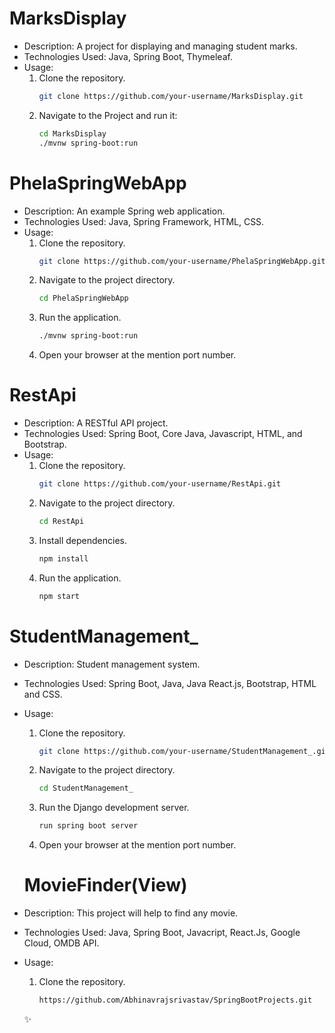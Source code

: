 # MarksDisplay
- Description: A project for displaying and managing student marks.
- Technologies Used: Java, Spring Boot, Thymeleaf.
- Usage:
  1. Clone the repository.
     ```bash
     git clone https://github.com/your-username/MarksDisplay.git
  2. Navigate to the Project and run it:
     ```bash
     cd MarksDisplay
     ./mvnw spring-boot:run

# PhelaSpringWebApp
- Description: An example Spring web application.
- Technologies Used: Java, Spring Framework, HTML, CSS.
- Usage:
  1. Clone the repository.
     ```bash
     git clone https://github.com/your-username/PhelaSpringWebApp.git
  2. Navigate to the project directory.
     ```bash
     cd PhelaSpringWebApp
  3. Run the application.
     ```bash
     ./mvnw spring-boot:run
  4. Open your browser at the mention port number.

# RestApi
- Description: A RESTful API project.
- Technologies Used: Spring Boot, Core Java, Javascript, HTML, and Bootstrap.
- Usage:
  1. Clone the repository.
     ```bash
     git clone https://github.com/your-username/RestApi.git
  2. Navigate to the project directory.
     ```bash
     cd RestApi
  3. Install dependencies.
     ```bash
     npm install
  4. Run the application.
     ```bash
     npm start

# StudentManagement_
- Description: Student management system.
- Technologies Used: Spring Boot, Java, Java React.js, Bootstrap, HTML and CSS.
- Usage:
  1. Clone the repository.
     ```bash
     git clone https://github.com/your-username/StudentManagement_.git
  2. Navigate to the project directory.
     ```bash
     cd StudentManagement_
  3. Run the Django development server.
     ```bash
     run spring boot server
  4. Open your browser at the mention port number.


  # MovieFinder(View)
- Description: This project will help to find any movie.
- Technologies Used: Java, Spring Boot, Javacript, React.Js, Google Cloud, OMDB API.
- Usage:
  1. Clone the repository.
     ```bash
     https://github.com/Abhinavrajsrivastav/SpringBootProjects.git
  ✨
     
